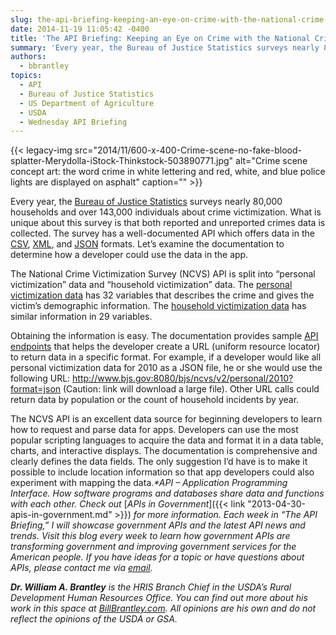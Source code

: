 ```yaml
---
slug: the-api-briefing-keeping-an-eye-on-crime-with-the-national-crime-victimization-survey-api
date: 2014-11-19 11:05:42 -0400
title: 'The API Briefing: Keeping an Eye on Crime with the National Crime Victimization Survey API'
summary: 'Every year, the Bureau of Justice Statistics surveys nearly 80,000 households and over 143,000 individuals about crime victimization. What is unique about this survey is that both reported and unreported crimes data is collected. The survey has a well-documented API which offers data in the CSV, XML, and JSON formats. Let’s examine the documentation to'
authors:
  - bbrantley
topics:
  - API
  - Bureau of Justice Statistics
  - US Department of Agriculture
  - USDA
  - Wednesday API Briefing
---
```


{{< legacy-img src="2014/11/600-x-400-Crime-scene-no-fake-blood-splatter-Merydolla-iStock-Thinkstock-503890771.jpg" alt="Crime scene concept art: the word crime in white lettering and red, white, and blue police lights are displayed on asphalt" caption="" >}} 

Every year, the <a href="http://www.bjs.gov/developer/ncvs/index.cfm" target="_blank">Bureau of Justice Statistics</a> surveys nearly 80,000 households and over 143,000 individuals about crime victimization. What is unique about this survey is that both reported and unreported crimes data is collected. The survey has a well-documented API which offers data in the <a href="http://en.wikipedia.org/wiki/Comma-separated_values" target="_blank">CSV</a>, <a href="http://en.wikipedia.org/wiki/XML" target="_blank">XML</a>, and <a href="http://en.wikipedia.org/wiki/JSON" target="_blank">JSON</a> formats. Let’s examine the documentation to determine how a developer could use the data in the app.

The National Crime Victimization Survey (NCVS) API is split into “personal victimization” data and “household victimization” data. The <a href="http://www.bjs.gov/developer/ncvs/personalFields.cfm" target="_blank">personal victimization data</a> has 32 variables that describes the crime and gives the victim’s demographic information. The <a href="http://www.bjs.gov/developer/ncvs/householdFields.cfm" target="_blank">household victimization data</a> has similar information in 29 variables.

Obtaining the information is easy. The documentation provides sample <a href="http://www.bjs.gov/developer/ncvs/developers.cfm" target="_blank">API endpoints</a> that helps the developer create a URL (uniform resource locator) to return data in a specific format. For example, if a developer would like all personal victimization data for 2010 as a JSON file, he or she would use the following URL: <http://www.bjs.gov:8080/bjs/ncvs/v2/personal/2010?format=json> (Caution: link will download a large file). Other URL calls could return data by population or the count of household incidents by year.

The NCVS API is an excellent data source for beginning developers to learn how to request and parse data for apps. Developers can use the most popular scripting languages to acquire the data and format it in a data table, charts, and interactive displays. The documentation is comprehensive and clearly defines the data fields. The only suggestion I&#8217;d have is to make it possible to include location information so that app developers could also experiment with mapping the data._*API – Application Programming Interface. How software programs and databases share data and functions with each other. Check out_ [_APIs in Government_]({{< link "2013-04-30-apis-in-government.md" >}}) _for more information._
_Each week in “The API Briefing,” I will showcase government APIs and the latest API news and trends. Visit this blog every week to learn how government APIs are transforming government and improving government services for the American people. If you have ideas for a topic or have questions about APIs, please contact me via_ [_email_](mailto:Bill.Brantley@wdc.usda.gov)_._

**_Dr. William A. Brantley_** _is the HRIS Branch Chief in the USDA’s Rural Development Human Resources Office. You can find out more about his work in this space at_ [_BillBrantley.com_](http://billbrantley.com/)_. All opinions are his own and do not reflect the opinions of the USDA or GSA._